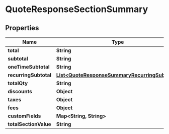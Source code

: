 

# QuoteResponseSectionSummary


## Properties

Name | Type | Description | Notes
------------ | ------------- | ------------- | -------------
**total** | **String** |  |  [optional]
**subtotal** | **String** |  |  [optional]
**oneTimeSubtotal** | **String** |  |  [optional]
**recurringSubtotal** | [**List&lt;QuoteResponseSummaryRecurringSubtotal&gt;**](QuoteResponseSummaryRecurringSubtotal.md) |  |  [optional]
**totalQty** | **String** |  |  [optional]
**discounts** | **Object** |  |  [optional]
**taxes** | **Object** |  |  [optional]
**fees** | **Object** |  |  [optional]
**customFields** | **Map&lt;String, String&gt;** |  |  [optional]
**totalSectionValue** | **String** |  |  [optional]



